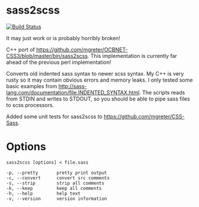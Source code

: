 sass2scss
=========

[![Build Status](https://travis-ci.org/mgreter/sass2scss.svg?branch=master)](https://travis-ci.org/mgreter/sass2scss)

It may just work or is probably horribly broken!

C++ port of https://github.com/mgreter/OCBNET-CSS3/blob/master/bin/sass2scss.
This implementation is currently far ahead of the previous perl implementation!

Converts old indented sass syntax to newer scss syntax. My C++ is very rusty so it may
contain obvious errors and memory leaks. I only tested some basic examples from
http://sass-lang.com/documentation/file.INDENTED_SYNTAX.html. The scripts reads from STDIN
and writes to STDOUT, so you should be able to pipe sass files to scss processors.

Added some unit tests for sass2scss to https://github.com/mgreter/CSS-Sass.

Options
=======

```
sass2scss [options] < file.sass
```

```
-p, --pretty       pretty print output
-c, --convert      convert src comments
-s, --strip        strip all comments
-k, --keep         keep all comments
-h, --help         help text
-v, --version      version information
```
